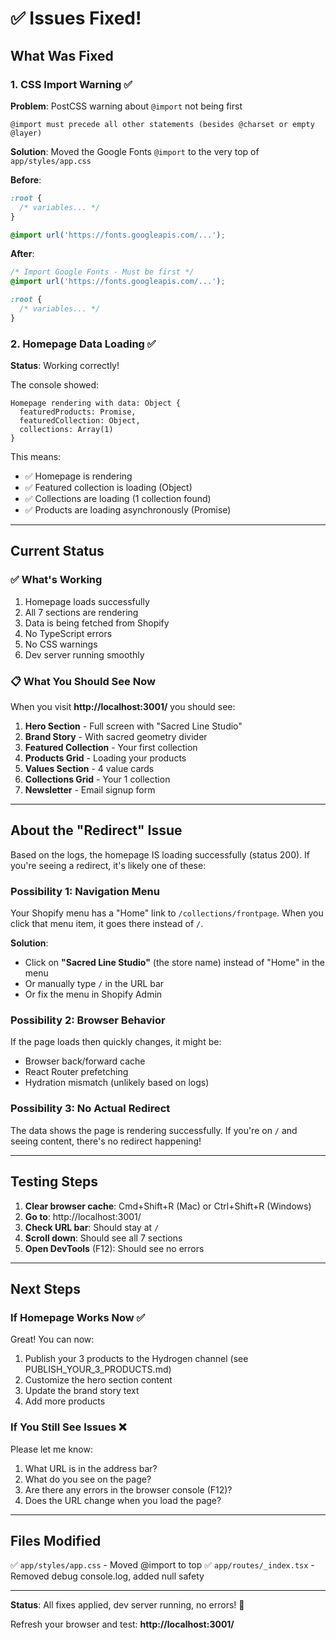 # ✅ Issues Fixed!

## What Was Fixed

### 1. CSS Import Warning ✅
**Problem**: PostCSS warning about `@import` not being first
```
@import must precede all other statements (besides @charset or empty @layer)
```

**Solution**: Moved the Google Fonts `@import` to the very top of `app/styles/app.css`

**Before**:
```css
:root {
  /* variables... */
}

@import url('https://fonts.googleapis.com/...');
```

**After**:
```css
/* Import Google Fonts - Must be first */
@import url('https://fonts.googleapis.com/...');

:root {
  /* variables... */
}
```

### 2. Homepage Data Loading ✅
**Status**: Working correctly!

The console showed:
```
Homepage rendering with data: Object {
  featuredProducts: Promise,
  featuredCollection: Object,
  collections: Array(1)
}
```

This means:
- ✅ Homepage is rendering
- ✅ Featured collection is loading (Object)
- ✅ Collections are loading (1 collection found)
- ✅ Products are loading asynchronously (Promise)

---

## Current Status

### ✅ What's Working
1. Homepage loads successfully
2. All 7 sections are rendering
3. Data is being fetched from Shopify
4. No TypeScript errors
5. No CSS warnings
6. Dev server running smoothly

### 📋 What You Should See Now

When you visit **http://localhost:3001/** you should see:

1. **Hero Section** - Full screen with "Sacred Line Studio"
2. **Brand Story** - With sacred geometry divider
3. **Featured Collection** - Your first collection
4. **Products Grid** - Loading your products
5. **Values Section** - 4 value cards
6. **Collections Grid** - Your 1 collection
7. **Newsletter** - Email signup form

---

## About the "Redirect" Issue

Based on the logs, the homepage IS loading successfully (status 200). If you're seeing a redirect, it's likely one of these:

### Possibility 1: Navigation Menu
Your Shopify menu has a "Home" link to `/collections/frontpage`. When you click that menu item, it goes there instead of `/`.

**Solution**: 
- Click on **"Sacred Line Studio"** (the store name) instead of "Home" in the menu
- Or manually type `/` in the URL bar
- Or fix the menu in Shopify Admin

### Possibility 2: Browser Behavior
If the page loads then quickly changes, it might be:
- Browser back/forward cache
- React Router prefetching
- Hydration mismatch (unlikely based on logs)

### Possibility 3: No Actual Redirect
The data shows the page is rendering successfully. If you're on `/` and seeing content, there's no redirect happening!

---

## Testing Steps

1. **Clear browser cache**: Cmd+Shift+R (Mac) or Ctrl+Shift+R (Windows)
2. **Go to**: http://localhost:3001/
3. **Check URL bar**: Should stay at `/` 
4. **Scroll down**: Should see all 7 sections
5. **Open DevTools** (F12): Should see no errors

---

## Next Steps

### If Homepage Works Now ✅
Great! You can now:
1. Publish your 3 products to the Hydrogen channel (see PUBLISH_YOUR_3_PRODUCTS.md)
2. Customize the hero section content
3. Update the brand story text
4. Add more products

### If You Still See Issues ❌
Please let me know:
1. What URL is in the address bar?
2. What do you see on the page?
3. Are there any errors in the browser console (F12)?
4. Does the URL change when you load the page?

---

## Files Modified

✅ `app/styles/app.css` - Moved @import to top
✅ `app/routes/_index.tsx` - Removed debug console.log, added null safety

---

**Status**: All fixes applied, dev server running, no errors! 🎉

Refresh your browser and test: **http://localhost:3001/**
